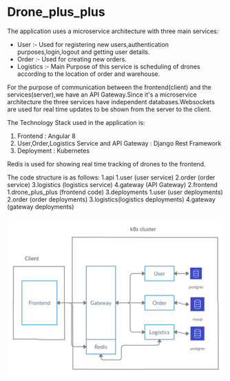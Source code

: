 # Drone_plus_plus

The application uses a microservice architecture with three main services:
* User :- Used for registering new users,authentication purposes,login,logout and getting user details.
* Order :- Used for creating new orders.
* Logistics :- Main Purpose of this service is scheduling of drones according to the location of order and warehouse.

For the purpose of communication between the frontend(client) and the services(server),we have an API Gateway.Since it's a microservice architecture the three services have independent databases.Websockets are used for real time updates to be shown from the server to the client.

The Technology Stack used in the application is:
1. Frontend : Angular 8
2. User,Order,Logistics Service and API Gateway : Django Rest Framework
3. Deployment : Kubernetes

Redis is used for showing real time tracking of drones to the frontend.

The code structure is as follows:
1.api
   1.user (user service)
   2.order (order service)
   3.logistics (logistics service)
   4.gateway (API Gateway)
2.frontend
   1.drone_plus_plus (frontend code)
3.deployments
   1.user (user deployments)
   2.order (order deployments)
   3.logistics(logistics deployments)
   4.gateway (gateway deployments)
  
 
![Image description](https://github.com/dev1911/drone_plus_plus/blob/master/documents/architecture.jpg)
